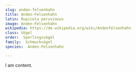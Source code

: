 ```yaml
---
slug: anden-felsenhahn
title: Anden-Felsenhahn
latin: Rupicola peruvianus
image: Anden-Felsenhahn
wikipedia: https://de.wikipedia.org/wiki/Andenfelsenhahn
class: Vögel
order:  Sperlingsvögel
family:  Schmuckvögel
species:  Anden-Felsenhahn

---
```


I am content.
